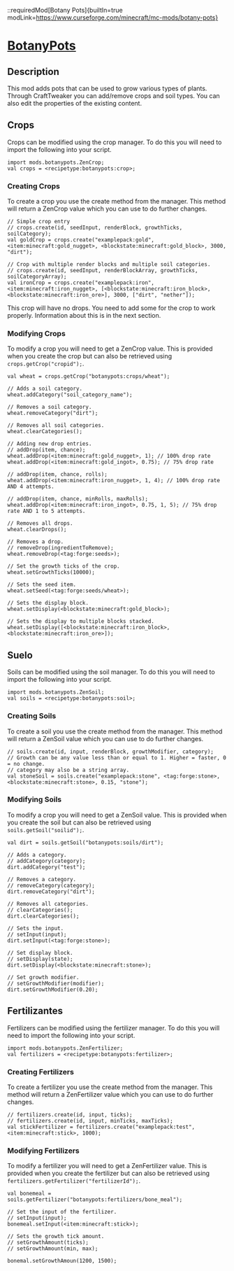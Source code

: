 ::requiredMod[Botany Pots]{builtIn=true modLink=https://www.curseforge.com/minecraft/mc-mods/botany-pots}

# [BotanyPots](https://www.curseforge.com/minecraft/mc-mods/botany-pots)

## Description
This mod adds pots that can be used to grow various types of plants. Through CraftTweaker you can add/remove crops and soil types. You can also edit the properties of the existing content.

## Crops
Crops can be modified using the crop manager. To do this you will need to import the following into your script.

```zenscript
import mods.botanypots.ZenCrop;
val crops = <recipetype:botanypots:crop>;
```

### Creating Crops
To create a crop you use the create method from the manager. This method will return a ZenCrop value which you can use to do further changes.

```zenscript
// Simple crop entry
// crops.create(id, seedInput, renderBlock, growthTicks, soilCategory);
val goldCrop = crops.create("examplepack:gold", <item:minecraft:gold_nugget>, <blockstate:minecraft:gold_block>, 3000, "dirt");

// Crop with multiple render blocks and multiple soil categories.
// crops.create(id, seedInput, renderBlockArray, growthTicks, soilCategoryArray);
val ironCrop = crops.create("examplepack:iron", <item:minecraft:iron_nugget>, [<blockstate:minecraft:iron_block>, <blockstate:minecraft:iron_ore>], 3000, ["dirt", "nether"]);
```

This crop will have no drops. You need to add some for the crop to work properly. Information about this is in the next section.

### Modifying Crops
To modify a crop you will need to get a ZenCrop value. This is provided when you create the crop but can also be retrieved using `crops.getCrop("cropid");`.

```zenscript
val wheat = crops.getCrop("botanypots:crops/wheat");

// Adds a soil category.
wheat.addCategory("soil_category_name");

// Removes a soil category.
wheat.removeCategory("dirt");

// Removes all soil categories.
wheat.clearCategories();

// Adding new drop entries.
// addDrop(item, chance);
wheat.addDrop(<item:minecraft:gold_nugget>, 1); // 100% drop rate
wheat.addDrop(<item:minecraft:gold_ingot>, 0.75); // 75% drop rate

// addDrop(item, chance, rolls);
wheat.addDrop(<item:minecraft:iron_nugget>, 1, 4); // 100% drop rate AND 4 attempts.

// addDrop(item, chance, minRolls, maxRolls);
wheat.addDrop(<item:minecraft:iron_ingot>, 0.75, 1, 5); // 75% drop rate AND 1 to 5 attempts.

// Removes all drops.
wheat.clearDrops();

// Removes a drop.
// removeDrop(ingredientToRemove);
wheat.removeDrop(<tag:forge:seeds>);

// Set the growth ticks of the crop.
wheat.setGrowthTicks(10000);

// Sets the seed item.
wheat.setSeed(<tag:forge:seeds/wheat>);

// Sets the display block.
wheat.setDisplay(<blockstate:minecraft:gold_block>);

// Sets the display to multiple blocks stacked.
wheat.setDisplay([<blockstate:minecraft:iron_block>, <blockstate:minecraft:iron_ore>]);
```

## Suelo
Soils can be modified using the soil manager. To do this you will need to import the following into your script.

```zenscript
import mods.botanypots.ZenSoil;
val soils = <recipetype:botanypots:soil>;
```

### Creating Soils
To create a soil you use the create method from the manager. This method will return a ZenSoil value which you can use to do further changes.

```zenscript
// soils.create(id, input, renderBlock, growthModifier, category);
// Growth can be any value less than or equal to 1. Higher = faster, 0 = no change.
// category may also be a string array.
val stoneSoil = soils.create("examplepack:stone", <tag:forge:stone>, <blockstate:minecraft:stone>, 0.15, "stone");
```

### Modifying Soils
To modify a crop you will need to get a ZenSoil value. This is provided when you create the soil but can also be retrieved using `soils.getSoil("soilid");`.

```zenscript
val dirt = soils.getSoil("botanypots:soils/dirt");

// Adds a category.
// addCategory(category);
dirt.addCategory("test");

// Removes a category.
// removeCategory(category);
dirt.removeCategory("dirt");

// Removes all categories.
// clearCategories();
dirt.clearCategories();

// Sets the input.
// setInput(input);
dirt.setInput(<tag:forge:stone>);

// Set display block.
// setDisplay(state);
dirt.setDisplay(<blockstate:minecraft:stone>);

// Set growth modifier.
// setGrowthModifier(modifier);
dirt.setGrowthModifier(0.20);
```

## Fertilizantes
Fertilizers can be modified using the fertilizer manager. To do this you will need to import the following into your script.

```zenscript
import mods.botanypots.ZenFertilizer;
val fertilizers = <recipetype:botanypots:fertilizer>;
```

### Creating Fertilizers
To create a fertilizer you use the create method from the manager. This method will return a ZenFertilizer value which you can use to do further changes.

```zenscript
// fertilizers.create(id, input, ticks);
// fertilizers.create(id, input, minTicks, maxTicks);
val stickFertilizer = fertilizers.create("examplepack:test", <item:minecraft:stick>, 1000);
```

### Modifying Fertilizers
To modify a fertilizer you will need to get a ZenFertilizer value. This is provided when you create the fertilizer but can also be retrieved using `fertilizers.getFertilizer("fertilizerId");`.

```zenscript
val bonemeal = soils.getFertilizer("botanypots:fertilizers/bone_meal");

// Set the input of the fertilizer.
// setInput(input);
bonemeal.setInput(<item:minecraft:stick>);

// Sets the growth tick amount.
// setGrowthAmount(ticks);
// setGrowthAmount(min, max);

bonemal.setGrowthAmoun(1200, 1500);
```
